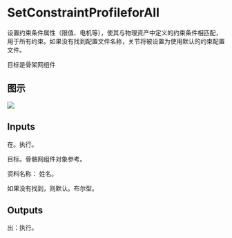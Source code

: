 # SetConstraintProfileforAll

设置约束条件属性（限值、电机等），使其与物理资产中定义的约束条件相匹配，用于所有约束。如果没有找到配置文件名称，关节将被设置为使用默认的约束配置文件。

目标是骨架网组件

## 图示

![]($-20221218-20284151.png)

## Inputs

在。执行。

目标。骨骼网组件对象参考。

资料名称： 姓名。

如果没有找到，则默认。布尔型。  

## Outputs

出：执行。
